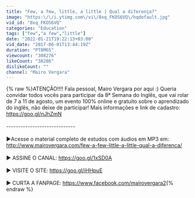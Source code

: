 ```yaml
---
title: "Few, a few, little, a little | Qual a diferença?"
image: "https:\/\/i.ytimg.com\/vi\/8xq_FKOS6VQ\/hqdefault.jpg"
vid_id: "8xq_FKOS6VQ"
categories: "Education"
tags: ["few","a few","little"]
date: "2022-01-21T19:22:13+03:00"
vid_date: "2017-06-01T13:44:19Z"
duration: "PT8M6S"
viewcount: "308276"
likeCount: "38286"
dislikeCount: ""
channel: "Mairo Vergara"
---
```

{% raw %}ATENÇÃO!!!! Fala pessoal, Mairo Vergara por aqui :) Queria convidar todos vocês para participar da 8ª Semana do Inglês, que vai rolar de 7 a 11 de agosto, um evento 100% online e gratuito sobre o aprendizado do inglês, não deixe de participar! Mais informações e link de cadastro: <a rel="nofollow" target="blank" href="https://goo.gl/nJhZmN">https://goo.gl/nJhZmN</a><br /><br />-----------------------------<br /><br />►Acesse o material completo de estudos com áudios em MP3 em: <a rel="nofollow" target="blank" href="http://www.mairovergara.com/few-a-few-little-a-little-qual-a-diferenca/">http://www.mairovergara.com/few-a-few-little-a-little-qual-a-diferenca/</a><br /><br />► ASSINE O CANAL: <a rel="nofollow" target="blank" href="https://goo.gl/1xSD0A">https://goo.gl/1xSD0A</a> <br /><br />► VISITE O SITE: <a rel="nofollow" target="blank" href="https://goo.gl/iHHpuE">https://goo.gl/iHHpuE</a><br /><br />► CURTA A FANPAGE: <a rel="nofollow" target="blank" href="https://www.facebook.com/mairovergara2">https://www.facebook.com/mairovergara2</a>{% endraw %}
